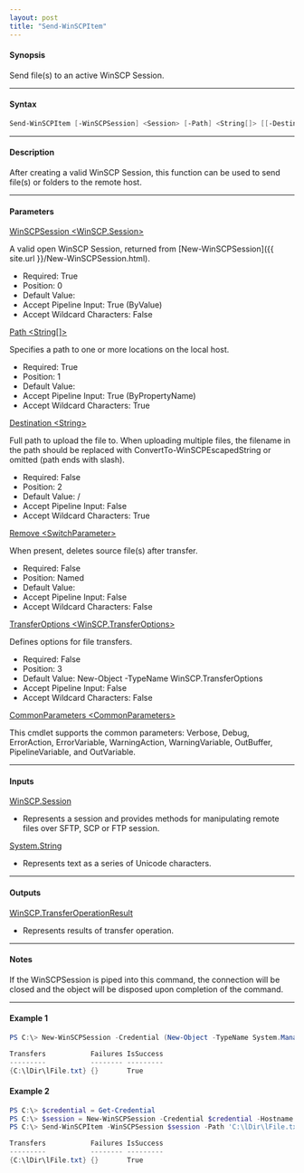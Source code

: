 ```yaml
---
layout: post
title: "Send-WinSCPItem"
---
```


#### **Synopsis**

Send file(s) to an active WinSCP Session.

---

#### **Syntax**

```powershell
Send-WinSCPItem [-WinSCPSession] <Session> [-Path] <String[]> [[-Destination] <String>] [-Remove] [[-TransferOptions] <TransferOptions>] [<CommonParameters>]
```

---

#### **Description**

After creating a valid WinSCP Session, this function can be used to send file(s) or folders to the remote host.

---

#### **Parameters**

[WinSCPSession \<WinSCP.Session\>](http://winscp.net/eng/docs/library_session)

A valid open WinSCP Session, returned from [New-WinSCPSession]({{ site.url }}/New-WinSCPSession.html).

* Required: True
* Position: 0
* Default Value:
* Accept Pipeline Input: True (ByValue)
* Accept Wildcard Characters: False

[Path \<String\[\]\>](http://winscp.net/eng/docs/library_session_putfiles)

Specifies a path to one or more locations on the local host.

* Required: True
* Position: 1
* Default Value: 
* Accept Pipeline Input: True (ByPropertyName)
* Accept Wildcard Characters: True

[Destination \<String\>](http://winscp.net/eng/docs/library_session_putfiles)

Full path to upload the file to. When uploading multiple files, the filename in the path should be replaced with ConvertTo-WinSCPEscapedString or omitted (path ends with slash).

* Required: False
* Position: 2
* Default Value: /
* Accept Pipeline Input: False
* Accept Wildcard Characters: True

[Remove \<SwitchParameter\>](http://winscp.net/eng/docs/library_session_putfiles)

When present, deletes source file(s) after transfer.

* Required: False
* Position: Named
* Default Value:
* Accept Pipeline Input: False
* Accept Wildcard Characters: False

[TransferOptions \<WinSCP.TransferOptions\>](http://winscp.net/eng/docs/library_transferoptions)

Defines options for file transfers.

* Required: False
* Position: 3
* Default Value: New-Object -TypeName WinSCP.TransferOptions
* Accept Pipeline Input: False
* Accept Wildcard Characters: False

[CommonParameters \<CommonParameters\>](http://go.microsoft.com/fwlink/?LinkID=113216)

This cmdlet supports the common parameters: Verbose, Debug, ErrorAction, ErrorVariable, WarningAction, WarningVariable, OutBuffer, PipelineVariable, and OutVariable.

---

#### **Inputs**

[WinSCP.Session](http://winscp.net/eng/docs/library_session)

* Represents a session and provides methods for manipulating remote files over SFTP, SCP or FTP session.

[System.String](https://msdn.microsoft.com/en-us/library/system.string(v=vs.110).aspx)

* Represents text as a series of Unicode characters.

---

#### **Outputs**

[WinSCP.TransferOperationResult](http://winscp.net/eng/docs/library_transferoperationresult)

* Represents results of transfer operation.

---

#### **Notes**

If the WinSCPSession is piped into this command, the connection will be closed and the object will be disposed upon completion of the command.

---

#### **Example 1**

```powershell
PS C:\> New-WinSCPSession -Credential (New-Object -TypeName System.Managemnet.Automation.PSCredential -ArgumentList $env:USERNAME, (New-Object -TypeName System.Security.SecureString)) -HostName $env:COMPUTERNAME -Protocol Ftp | Send-WinSCPItem -Path 'C:\lDir\lFile.txt' -Destination '/rDir/rFile.txt'

Transfers           Failures IsSuccess
---------           -------- ---------
{C:\lDir\lFile.txt} {}       True
```

#### **Example 2**

```powershell
PS C:\> $credential = Get-Credential
PS C:\> $session = New-WinSCPSession -Credential $credential -Hostname 'myftphost.org' -SshHostKeyFingerprint 'ssh-rsa 1024 xx:xx:xx:xx:xx:xx:xx:xx:xx:xx:xx:xx:xx:xx:xx:xx'
PS C:\> Send-WinSCPItem -WinSCPSession $session -Path 'C:\lDir\lFile.txt' -Destination '/rDir/rFile.txt' -Remove

Transfers           Failures IsSuccess
---------           -------- ---------
{C:\lDir\lFile.txt} {}       True
```
